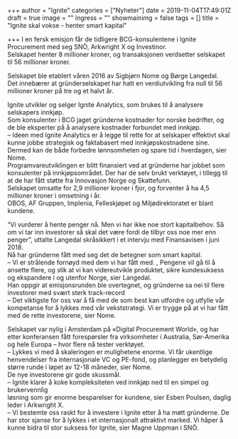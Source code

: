+++
author = "Ignite"
categories = ["Nyheter"]
date = 2019-11-04T17:49:01Z
draft = true
image = ""
ingress = ""
showmainimg = false
tags = []
title = "Ignite skal vokse - henter smart kapital"

+++
I en fersk emisjon får de tidligere BCG-konsulentene i Ignite Procurement med seg SNÖ, Arkwright X og Investinor.   
Selskapet henter 8 millioner kroner, og transaksjonen verdsetter selskapet til 56 millioner kroner. 

  
 Selskapet ble etablert våren 2016 av Sigbjørn Nome og Børge Langedal.   
 Det innebærer at gründerselskapet har hatt en verdiutvikling fra null til 56 millioner kroner på tre og et halvt år.   
   
 Ignite utvikler og selger Ignite Analytics, som brukes til å analysere selskapers innkjøp.  
 Som konsulenter i BCG jaget gründerne kostnader for norske bedrifter, og de ble eksperter på å analysere kostnader forbundet med innkjøp.   
 – Ideen med Ignite Analytics er å legge til rette for at selskaper effektivt skal kunne jobbe strategisk og faktabasert med innkjøpskostnadene sine. Dermed kan de både forbedre lønnsomheten og spare tid i hverdagen, sier Nome.  
 Programvareutviklingen er blitt finansiert ved at gründerne har jobbet som konsulenter på innkjøpsområdet. Der har de selv brukt verktøyet, i tillegg til at de har fått støtte fra Innovasjon Norge og Skattefunn.  
 Selskapet omsatte for 2,9 millioner kroner i fjor, og forventer å ha 4,5 millioner kroner i omsetning i år.  
 OBOS, AF Gruppen, Implenia, Felleskjøpet og Miljødirektoratet er blant kundene.  
    
 “Vi vurderer å hente penger nå. Men vi har ikke noe stort kapitalbehov. Så om vi tar inn investorer så skal det være fordi de tilbyr oss noe mer enn penger”, uttalte Langedal skråsikkert i et intervju med Finansavisen i juni 2018.  
 Nå har gründerne fått med seg det de betegner som smart kapital.  
 – Vi er strålende fornøyd med dem vi har fått med. , Pengene vil gå til å ansette flere, og slik at vi kan videreutvikle produktet, sikre kundesuksess og ekspandere i og utenfor Norge, sier Langedal.  
 Han oppgir at emisjonsrunden ble overtegnet, og gründerne sa nei til flere investorer med svært sterk track-record  
 – Det viktigste for oss var å få med de som best kan utfordre og utfylle vår kompetanse for å lykkes med vår vekststrategi. Vi er trygge på at vi har fått med de rette investorene, sier Nome.  
   
 Selskapet var nylig i Amsterdam på «Digital Procurement World», og har etter konferansen fått forespørsler fra virksomheter i Australia, Sør-Amerika og hele Europa – hvor flere nå tester verktøyet.  
 – Lykkes vi med å skaleringen er mulighetene enorme. Vi får ukentlige henvendelser fra internasjonale VC og PE-fond, og planlegger en betydelig større runde i løpet av 12-18 måneder, sier Nome.   
 De nye investorene gir gode skussmål.   
 – Ignite klarer å koke kompleksiteten ved innkjøp ned til en simpel og brukervennlig  
 løsning som gir enorme besparelser for kundene, sier Esben Poulsen, daglig leder i Arkwright X.  
 – Vi bestemte oss raskt for å investere i Ignite etter å ha møtt gründerne. De har stor sjanse for å lykkes i et internasjonalt attraktivt marked. Vi håper å kunne bidra til stor suksess for Ignite, sier Magne Uppman i SNÖ.